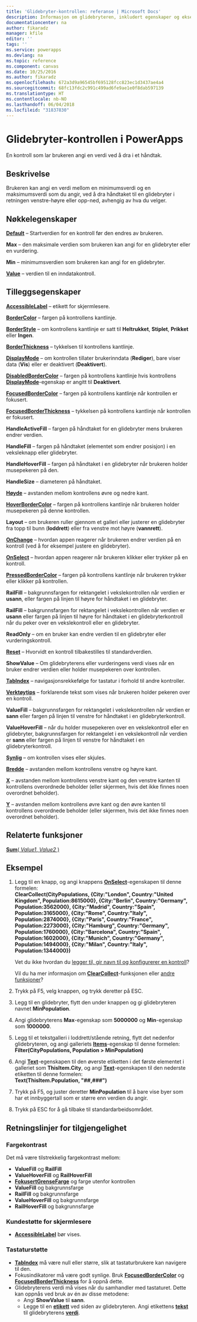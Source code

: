 ```yaml
---
title: 'Glidebryter-kontrollen: referanse | Microsoft Docs'
description: Informasjon om glidebryteren, inkludert egenskaper og eksempler
documentationcenter: na
author: fikaradz
manager: kfile
editor: ''
tags: ''
ms.service: powerapps
ms.devlang: na
ms.topic: reference
ms.component: canvas
ms.date: 10/25/2016
ms.author: fikaradz
ms.openlocfilehash: 672a3d9a96545bf695128fcc823ec1d3437ae4a4
ms.sourcegitcommit: 68fc13fdc2c991c499ad6fe9ae1e0f8dab597139
ms.translationtype: HT
ms.contentlocale: nb-NO
ms.lasthandoff: 06/04/2018
ms.locfileid: "31837830"
---
```

# <a name="slider-control-in-powerapps"></a>Glidebryter-kontrollen i PowerApps
En kontroll som lar brukeren angi en verdi ved å dra i et håndtak.

## <a name="description"></a>Beskrivelse
Brukeren kan angi en verdi mellom en minimumsverdi og en maksimumsverdi som du angir, ved å dra håndtaket til en glidebryter i retningen venstre-høyre eller opp-ned, avhengig av hva du velger.

## <a name="key-properties"></a>Nøkkelegenskaper
**[Default](properties-core.md)** – Startverdien for en kontroll før den endres av brukeren.

**Max** – den maksimale verdien som brukeren kan angi for en glidebryter eller en vurdering.

**Min** – minimumsverdien som brukeren kan angi for en glidebryter.

**[Value](properties-core.md)** – verdien til en inndatakontroll.

## <a name="additional-properties"></a>Tilleggsegenskaper
**[AccessibleLabel](properties-accessibility.md)** – etikett for skjermlesere.

**[BorderColor](properties-color-border.md)** – fargen på kontrollens kantlinje.

**[BorderStyle](properties-color-border.md)** – om kontrollens kantlinje er satt til **Heltrukket**, **Stiplet**, **Prikket** eller **Ingen**.

**[BorderThickness](properties-color-border.md)** – tykkelsen til kontrollens kantlinje.

**[DisplayMode](properties-core.md)** – om kontrollen tillater brukerinndata (**Rediger**), bare viser data (**Vis**) eller er deaktivert (**Deaktivert**).

**[DisabledBorderColor](properties-color-border.md)** – fargen på kontrollens kantlinje hvis kontrollens **[DisplayMode](properties-core.md)**-egenskap er angitt til **Deaktivert**.

**[FocusedBorderColor](properties-color-border.md)** – fargen på kontrollens kantlinje når kontrollen er fokusert.

**[FocusedBorderThickness](properties-color-border.md)** – tykkelsen på kontrollens kantlinje når kontrollen er fokusert.

**HandleActiveFill** – fargen på håndtaket for en glidebryter mens brukeren endrer verdien.

**HandleFill** – fargen på håndtaket (elementet som endrer posisjon) i en veksleknapp eller glidebryter.

**HandleHoverFill** – fargen på håndtaket i en glidebryter når brukeren holder musepekeren på den.

**HandleSize** – diameteren på håndtaket.

**[Høyde](properties-size-location.md)** – avstanden mellom kontrollens øvre og nedre kant.

**[HoverBorderColor](properties-color-border.md)** – fargen på kontrollens kantlinje når brukeren holder musepekeren på denne kontrollen.

**Layout** – om brukeren ruller gjennom et galleri eller justerer en glidebryter fra topp til bunn (**loddrett**) eller fra venstre mot høyre (**vannrett**).

**[OnChange](properties-core.md)** – hvordan appen reagerer når brukeren endrer verdien på en kontroll (ved å for eksempel justere en glidebryter).

**[OnSelect](properties-core.md)** – hvordan appen reagerer når brukeren klikker eller trykker på en kontroll.

**[PressedBorderColor](properties-color-border.md)** – fargen på kontrollens kantlinje når brukeren trykker eller klikker på kontrollen.

**RailFill** – bakgrunnsfargen for rektangelet i vekslekontrollen når verdien er **usann**, eller fargen på linjen til høyre for håndtaket i en glidebryter.

**RailFill** – bakgrunnsfargen for rektangelet i vekslekontrollen når verdien er **usann** eller fargen på linjen til høyre for håndtaket i en glidebryterkontroll når du peker over en vekslekontroll eller en glidebryter.

**ReadOnly** – om en bruker kan endre verdien til en glidebryter eller vurderingskontroll.

**[Reset](properties-core.md)** – Hvorvidt en kontroll tilbakestilles til standardverdien.

**ShowValue** – Om glidebryterens eller vurderingens verdi vises når en bruker endrer verdien eller holder musepekeren over kontrollen.

**[TabIndex](properties-accessibility.md)** – navigasjonsrekkefølge for tastatur i forhold til andre kontroller.

**[Verktøytips](properties-core.md)** – forklarende tekst som vises når brukeren holder pekeren over en kontroll.

**ValueFill** – bakgrunnsfargen for rektangelet i vekslekontrollen når verdien er **sann** eller fargen på linjen til venstre for håndtaket i en glidebryterkontroll.

**ValueHoverFill** – når du holder musepekeren over en vekslekontroll eller en glidebryter, bakgrunnsfargen for rektangelet i en vekslekontroll når verdien er **sann** eller fargen på linjen til venstre for håndtaket i en glidebryterkontroll.

**[Synlig](properties-core.md)** – om kontrollen vises eller skjules.

**[Bredde](properties-size-location.md)** – avstanden mellom kontrollens venstre og høyre kant.

**[X](properties-size-location.md)** – avstanden mellom kontrollens venstre kant og den venstre kanten til kontrollens overordnede beholder (eller skjermen, hvis det ikke finnes noen overordnet beholder).

**[Y](properties-size-location.md)** – avstanden mellom kontrollens øvre kant og den øvre kanten til kontrollens overordnede beholder (eller skjermen, hvis det ikke finnes noen overordnet beholder).

## <a name="related-functions"></a>Relaterte funksjoner
[**Sum**( *Value1*, *Value2* )](../functions/function-aggregates.md)

## <a name="example"></a>Eksempel
1. Legg til en knapp, og angi knappens **[OnSelect](properties-core.md)**-egenskapen til denne formelen:
   <br>**ClearCollect(CityPopulations, {City:"London", Country:"United Kingdom", Population:8615000}, {City:"Berlin", Country:"Germany", Population:3562000}, {City:"Madrid", Country:"Spain", Population:3165000}, {City:"Rome", Country:"Italy", Population:2874000}, {City:"Paris", Country:"France", Population:2273000}, {City:"Hamburg", Country:"Germany", Population:1760000}, {City:"Barcelona", Country:"Spain", Population:1602000}, {City:"Munich", Country:"Germany", Population:1494000}, {City:"Milan", Country:"Italy", Population:1344000})**
   
    Vet du ikke hvordan du [legger til, gir navn til og konfigurerer en kontroll](../add-configure-controls.md)?
   
    Vil du ha mer informasjon om **[ClearCollect](../functions/function-clear-collect-clearcollect.md)**-funksjonen eller [andre funksjoner](../formula-reference.md)?
2. Trykk på F5, velg knappen, og trykk deretter på ESC.
3. Legg til en glidebryter, flytt den under knappen og gi glidebryteren navnet **MinPopulation**.
4. Angi glidebryterens **Max**-egenskap som **5000000** og **Min**-egenskap som **1000000**.
5. Legg til et tekstgalleri i loddrett/stående retning, flytt det nedenfor glidebryteren, og angi galleriets **[Items](properties-core.md)**-egenskap til denne formelen:<br>
   **Filter(CityPopulations, Population > MinPopulation)**
6. Angi **[Text](properties-core.md)**-egenskapen til den øverste etiketten i det første elementet i galleriet som **ThisItem.City**, og angi **[Text](properties-core.md)**-egenskapen til den nederste etiketten til denne formelen:<br> **Text(ThisItem.Population, "##,###")**
7. Trykk på F5, og juster deretter **MinPopulation** til å bare vise byer som har et innbyggertall som er større enn verdien du angir.
8. Trykk på ESC for å gå tilbake til standardarbeidsområdet.


## <a name="accessibility-guidelines"></a>Retningslinjer for tilgjengelighet
### <a name="color-contrast"></a>Fargekontrast
Det må være tilstrekkelig fargekontrast mellom:
* **ValueFill** og **RailFill**
* **ValueHoverFill** og **RailHoverFill**
* **[FokusertGrenseFarge](properties-color-border.md)** og farge utenfor kontrollen
* **ValueFill** og bakgrunnsfarge
* **RailFill** og bakgrunnsfarge
* **ValueHoverFill** og bakgrunnsfarge
* **RailHoverFill** og bakgrunnsfarge

### <a name="screen-reader-support"></a>Kundestøtte for skjermlesere
* **[AccessibleLabel](properties-accessibility.md)** bør vises.

### <a name="keyboard-support"></a>Tastaturstøtte
* **[TabIndex](properties-accessibility.md)** må være null eller større, slik at tastaturbrukere kan navigere til den.
* Fokusindikatorer må være godt synlige. Bruk **[FocusedBorderColor](properties-color-border.md)** og **[FocusedBorderThickness](properties-color-border.md)** for å oppnå dette.
* Glidebryterens verdi må vises når du samhandler med tastaturet. Dette kan oppnås ved bruk av én av disse metodene:
    * Angi **ShowValue** til **sann**.
    * Legge til en **[etikett](control-text-box.md)** ved siden av glidebryteren. Angi etikettens **[tekst](properties-core.md)** til glidebryterens **[verdi](properties-core.md)**.
